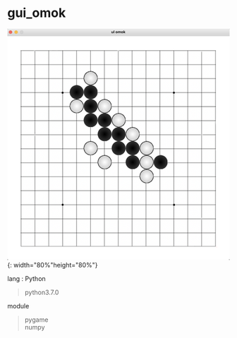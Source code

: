 # gui_omok  

![img_omokboard](./src/img/github/github_omokboard.png){: width="80%"height="80%"}
  

lang : Python  
> python3.7.0  

module  
> pygame  
> numpy  



